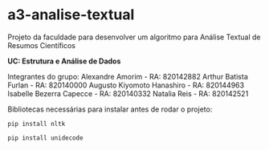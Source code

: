 # a3-analise-textual
Projeto da faculdade para desenvolver um algoritmo para Análise Textual de Resumos Científicos

**UC: Estrutura e Análise de Dados**

Integrantes do grupo: 
Alexandre Amorim - RA: 820142882
Arthur Batista Furlan - RA: 820140000
Augusto Kiyomoto Hanashiro - RA: 820144963
Isabelle Bezerra Capecce - RA: 820140332
Natalia Reis - RA: 820142521

Bibliotecas necessárias para instalar antes de rodar o projeto: 

`pip install nltk`

`pip install unidecode`

